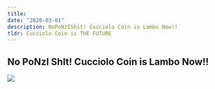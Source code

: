```yaml
---
title: 
date: "2020-03-01"
description: NoPoNzIShit! Cucciolo Coin is Lambo Now!!
tldr: Cucciolo Coin is THE FUTURE
---
```


## No PoNzI ShIt! Cucciolo Coin is Lambo Now!!


![](images/QccioloCoin.png)



